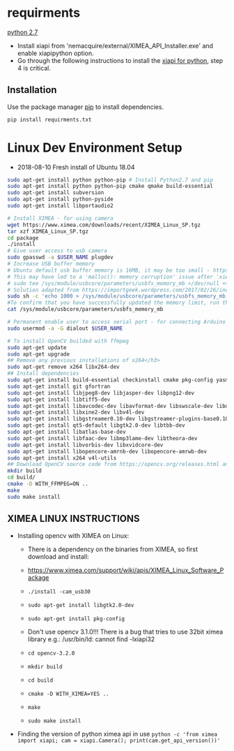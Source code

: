 # requirments


[python 2.7](https://www.python.org/ftp/python/2.7.16/python-2.7.16.amd64.msi)


- Install xiapi from 'nemacquire/external/XIMEA_API_Installer.exe' and enable xiapipython option.
- Go through the following instructions to install the [xiapi for python](https://www.ximea.com/support/wiki/apis/Python_inst_win), step 4 is critical.

## Installation

Use the package manager [pip](https://pip.pypa.io/en/stable/) to install dependencies.

```bash
pip install requirments.txt
```

Linux Dev Environment Setup
===========================

- 2018-08-10 Fresh install of Ubuntu 18.04
```bash
sudo apt-get install python python-pip # Install Python2.7 and pip
sudo apt-get install python python-pip cmake qmake build-essential
sudo apt-get install subversion
sudo apt-get install python-pyside
sudo apt-get install libportaudio2

# Install XIMEA - for using camera
wget https://www.ximea.com/downloads/recent/XIMEA_Linux_SP.tgz
tar xzf XIMEA_Linux_SP.tgz
cd package
./install
# Give user access to usb camera
sudo gpasswd -a $USER_NAME plugdev
# Increase USB buffer memory 
# Ubuntu default usb buffer memory is 16MB, it may be too small - https://www.ximea.com/support/wiki/apis/Linux_USB30_Support#Increase-the-USB-Buffer-Size-in-Linux
# This may have led to a 'malloc(): memory corruption' issue after 'xiAPI: CalculateResources : Context 54DCB000 ID 10874551 m_maxBytes=1024 m_maxBufferSize=1048576'
# sudo tee /sys/module/usbcore/parameters/usbfs_memory_mb >/dev/null <<<0 # This is XIMEA's solution but did not work
# Solution adapted from https://importgeek.wordpress.com/2017/02/26/increase-usbfs-memory-limit-in-ubuntu/
sudo sh -c 'echo 1000 > /sys/module/usbcore/parameters/usbfs_memory_mb'
#To confirm that you have successfully updated the memory limit, run the following command:
cat /sys/module/usbcore/parameters/usbfs_memory_mb

# Permanent enable user to access serial port - for connecting Arduino
sudo usermod -a -G dialout $USER_NAME 

# To install OpenCV builded with ffmpeg
sudo apt-get update
sudo apt-get upgrade
## Remove any previous installations of x264</h3>
sudo apt-get remove x264 libx264-dev
## Install dependencies 
sudo apt-get install build-essential checkinstall cmake pkg-config yasm
sudo apt-get install git gfortran
sudo apt-get install libjpeg8-dev libjasper-dev libpng12-dev
sudo apt-get install libtiff5-dev
sudo apt-get install libavcodec-dev libavformat-dev libswscale-dev libdc1394-22-dev
sudo apt-get install libxine2-dev libv4l-dev
sudo apt-get install libgstreamer0.10-dev libgstreamer-plugins-base0.10-dev
sudo apt-get install qt5-default libgtk2.0-dev libtbb-dev
sudo apt-get install libatlas-base-dev
sudo apt-get install libfaac-dev libmp3lame-dev libtheora-dev
sudo apt-get install libvorbis-dev libxvidcore-dev
sudo apt-get install libopencore-amrnb-dev libopencore-amrwb-dev
sudo apt-get install x264 v4l-utils
## Download OpenCV source code from https://opencv.org/releases.html and unpack. go into the unpack directory and run
mkdir build
cd build/
cmake -D WITH_FFMPEG=ON ..
make
sudo make install
```

XIMEA LINUX INSTRUCTIONS
------------------------
- Installing opencv with XIMEA on Linux:
    - There is a dependency on the binaries from XIMEA, so first download and install:
    - https://www.ximea.com/support/wiki/apis/XIMEA_Linux_Software_Package
    - `./install -cam_usb30`
    - `sudo apt-get install libgtk2.0-dev`
    - `sudo apt-get install pkg-config`

    - Don't use opencv 3.1.0!!! There is a bug that tries to use 32bit ximea library e.g.: /usr/bin/ld: cannot find -lxiapi32

    - `cd opencv-3.2.0`
    - `mkdir build`
    - `cd build`

    - `cmake -D WITH_XIMEA=YES ..`
    - `make`
    - `sudo make install`

- Finding the version of python ximea api in use
`python -c 'from ximea import xiapi; cam = xiapi.Camera(); print(cam.get_api_version())'`


